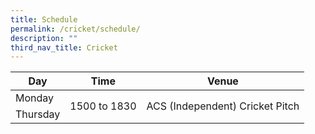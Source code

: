 ```yaml
---
title: Schedule
permalink: /cricket/schedule/
description: ""
third_nav_title: Cricket
---
```

<table>
<thead>
  <tr>
    <th>Day</th>
    <th>Time</th>
    <th>Venue</th>
  </tr>
</thead>
<tbody>
  <tr>
    <td>Monday</td>
    <td rowspan="2">1500 to 1830</td>
    <td rowspan="2"> ACS (Independent) Cricket Pitch</td>
  </tr>
  <tr>
    <td>Thursday</td>
  </tr>
</tbody>
</table>